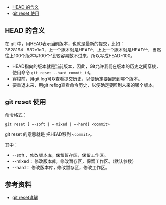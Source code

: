 
  - [HEAD 的含义](#head)      
  - [git reset 使用](#reset)     
  

## <a id="head">HEAD 的含义</a>
在 git 中，用HEAD表示当前版本，也就是最新的提交，比如：3628164...882e1e0，上一个版本就是HEAD^，上上一个版本就是HEAD^^，当然往上100个版本写100个^比较容易数不过来，所以写成HEAD~100。

 * HEAD指向的版本就是当前版本，因此，Git允许我们在版本的历史之间穿梭，使用命令 `git reset --hard commit_id`。
 * 穿梭前，用git log可以查看提交历史，以便确定要回退到哪个版本。
 * 要重返未来，用git reflog查看命令历史，以便确定要回到未来的哪个版本。

## <a id="reset">git reset 使用</a>
命令格式：

    git reset [ –-soft | –-mixed | –-hard] <commit>
git reset <commit> 的意思就是 把HEAD移到 `<commit>`。
  
其中：      
* --soft：   修改版本库，保留暂存区，保留工作区。
* --mixed：  修改版本库，修改暂存区，保留工作区。（默认参数）
* --hard：   修改版本库，修改暂存区，修改工作区。

## 参考资料
* [git reset详解](https://segmentfault.com/a/1190000009658888)    


